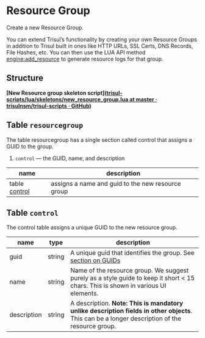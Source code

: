 # Resource Group

Create a new Resource Group.

You can extend Trisul’s functionality by creating your own Resource Groups in addition to Trisul built in ones like HTTP URLs, SSL Certs, DNS Records, File Hashes, etc. You can then use the LUA API method [engine:add_resource](/docs/lua/obj_engine#function-add_resource) to generate resource logs for that group.

## Structure

**[New Resource group skeleton script]([trisul-scripts/lua/skeletons/new_resource_group.lua at master · trisulnsm/trisul-scripts · GitHub](https://github.com/trisulnsm/trisul-scripts/blob/master/lua/skeletons/new_resource_group.lua))**

## Table `resourcegroup`

The table resourcegroup has a single section called control that assigns a GUID to the group.

1. `control` — the GUID, name, and description

| name                                                                       | description                                       |
| -------------------------------------------------------------------------- | ------------------------------------------------- |
| table [control](/docs/lua/resource_group#table-control) | assigns a name and guid to the new resource group |

## Table `control`

The control table assigns a unique GUID to the new resource group.

| name        | type   | description                                                                                                                                    |
| ----------- | ------ | ---------------------------------------------------------------------------------------------------------------------------------------------- |
| guid        | string | A unique guid that identifies the group. See [section on GUIDs](/docs/lua/basics#on-guids)                                          |
| name        | string | Name of the resource group. We suggest purely as a style guide to keep it short < 15 chars. This is shown in various UI elements.              |
| description | string | A description. **Note: This is mandatory unlike description fields in other objects**. This can be a longer description of the resource group. |
